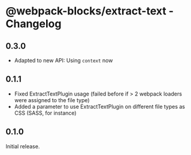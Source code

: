 # @webpack-blocks/extract-text - Changelog

## 0.3.0

- Adapted to new API: Using `context` now

## 0.1.1

- Fixed ExtractTextPlugin usage (failed before if > 2 webpack loaders were assigned to the file type)
- Added a parameter to use ExtractTextPlugin on different file types as CSS (SASS, for instance)

## 0.1.0

Initial release.
